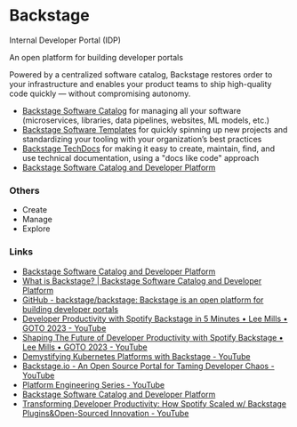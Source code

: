 # Backstage

Internal Developer Portal (IDP)

An open platform for building developer portals

Powered by a centralized software catalog, Backstage restores order to your infrastructure and enables your product teams to ship high-quality code quickly — without compromising autonomy.

- [Backstage Software Catalog](https://backstage.io/docs/features/software-catalog/) for managing all your software (microservices, libraries, data pipelines, websites, ML models, etc.)
- [Backstage Software Templates](https://backstage.io/docs/features/software-templates/) for quickly spinning up new projects and standardizing your tooling with your organization’s best practices
- [Backstage TechDocs](https://backstage.io/docs/features/techdocs/) for making it easy to create, maintain, find, and use technical documentation, using a "docs like code" approach
- [Backstage Software Catalog and Developer Platform](https://backstage.io/plugins/)

### Others

- Create
- Manage
- Explore

### Links

- [Backstage Software Catalog and Developer Platform](https://backstage.io/)
- [What is Backstage? | Backstage Software Catalog and Developer Platform](https://backstage.io/docs/overview/what-is-backstage/)
- [GitHub - backstage/backstage: Backstage is an open platform for building developer portals](https://github.com/backstage/backstage)
- [Developer Productivity with Spotify Backstage in 5 Minutes • Lee Mills • GOTO 2023 - YouTube](https://www.youtube.com/watch?v=8kqw3JYFL18)
- [Shaping The Future of Developer Productivity with Spotify Backstage • Lee Mills • GOTO 2023 - YouTube](https://www.youtube.com/watch?v=ptknWtmqrZM&ab_channel=GOTOConferences)
- [Demystifying Kubernetes Platforms with Backstage - YouTube](https://www.youtube.com/watch?v=g453ioC64Bw)
- [Backstage.io - An Open Source Portal for Taming Developer Chaos - YouTube](https://www.youtube.com/watch?v=n1IrNe5MmZg&ab_channel=IBMTechnology)
- [Platform Engineering Series - YouTube](https://www.youtube.com/playlist?list=PLGVPcLSzJXQos1O18dvKoW2XSczz2I2lH)
- [Backstage Software Catalog and Developer Platform](https://backstage.io/docs/getting-started/app-custom-theme/)
- [Transforming Developer Productivity: How Spotify Scaled w/ Backstage Plugins&Open-Sourced Innovation - YouTube](https://youtu.be/GlGtsB-tj98)
